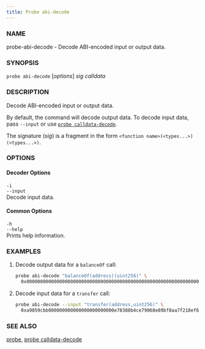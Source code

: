 ```yaml
---
title: Probe abi-decode
---
```


### NAME

probe-abi-decode - Decode ABI-encoded input or output data.

### SYNOPSIS

`probe abi-decode` [*options*] _sig_ _calldata_

### DESCRIPTION

Decode ABI-encoded input or output data.

By default, the command will decode output data. To decode input data, pass `--input` or use [`probe calldata-decode`](./probe-calldata-decode.md).

The signature (_sig_) is a fragment in the form `<function name>(<types...>)(<types...>)`.

### OPTIONS

#### Decoder Options

`-i`  
`--input`  
Decode input data.

#### Common Options

`-h`  
`--help`  
Prints help information.

### EXAMPLES

1. Decode output data for a `balanceOf` call:

   ```sh
   probe abi-decode "balanceOf(address)(uint256)" \
     0x000000000000000000000000000000000000000000000000000000000000000a
   ```

2. Decode input data for a `transfer` call:
   ```sh
   probe abi-decode --input "transfer(address,uint256)" \
     0xa9059cbb000000000000000000000000e78388b4ce79068e89bf8aa7f218ef6b9ab0e9d0000000000000000000000000000000000000000000000000008a8e4b1a3d8000
   ```

### SEE ALSO

[probe](./probe.md), [probe calldata-decode](./probe-calldata-decode.md)
